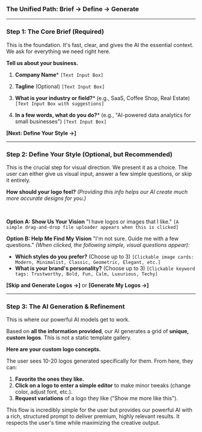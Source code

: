 ### **The Unified Path: Brief → Define → Generate**

---

### **Step 1: The Core Brief (Required)**

This is the foundation. It's fast, clear, and gives the AI the essential context. We ask for everything we need right here.

**Tell us about your business.**

1.  **Company Name***
    `[Text Input Box]`

2.  **Tagline** (Optional)
    `[Text Input Box]`

3.  **What is your industry or field?*** (e.g., SaaS, Coffee Shop, Real Estate)
    `[Text Input Box with suggestions]`

4.  **In a few words, what do you do?*** (e.g., "AI-powered data analytics for small businesses")
    `[Text Input Box]`

**[Next: Define Your Style →]**

---

### **Step 2: Define Your Style (Optional, but Recommended)**

This is the crucial step for visual direction. We present it as a choice. The user can either give us visual input, answer a few simple questions, or skip it entirely.

**How should your logo feel?**
*(Providing this info helps our AI create much more accurate designs for you.)*

<br>

**Option A: Show Us Your Vision**
"I have logos or images that I like."
`[A simple drag-and-drop file uploader appears when this is clicked]`

**Option B: Help Me Find My Vision**
"I'm not sure. Guide me with a few questions."
*(When clicked, the following simple, visual questions appear):*

*   **Which styles do you prefer?** (Choose up to 3)
    `[Clickable image cards: Modern, Minimalist, Classic, Geometric, Elegant, etc.]`
*   **What is your brand's personality?** (Choose up to 3)
    `[Clickable keyword tags: Trustworthy, Bold, Fun, Calm, Luxurious, Techy]`

**[Skip and Generate Logos →]** or **[Generate My Logos →]**

---

### **Step 3: The AI Generation & Refinement**

This is where our powerful AI models get to work.

Based on **all the information provided**, our AI generates a grid of **unique, custom logos**. This is not a static template gallery.

**Here are your custom logo concepts.**

The user sees 10-20 logos generated specifically for them. From here, they can:

1.  **Favorite the ones they like.**
2.  **Click on a logo to enter a simple editor** to make minor tweaks (change color, adjust font, etc.).
3.  **Request variations** of a logo they like ("Show me more like this").

This flow is incredibly simple for the user but provides our powerful AI with a rich, structured prompt to deliver premium, highly relevant results. It respects the user's time while maximizing the creative output.